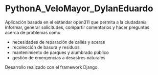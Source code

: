 # PythonA_VeloMayor_DylanEduardo
Aplicación basada en el estándar open311 que permita a la ciudadanía informar, generar solicitudes, compartir comentarios y hacer preguntas acerca de problemas como: 
- necesidades de reparación de calles y aceras
- recolección de basura y residuos
- mantenimiento de parques y alumbrado público
- gestión de emergencias a desastres naturales

Desarrollo realizado con el framework Django.
